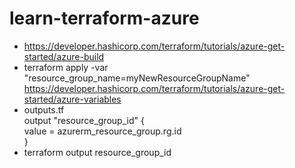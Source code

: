 # learn-terraform-azure

- <https://developer.hashicorp.com/terraform/tutorials/azure-get-started/azure-build>
- terraform apply -var "resource_group_name=myNewResourceGroupName"  
  <https://developer.hashicorp.com/terraform/tutorials/azure-get-started/azure-variables>
- outputs.tf  
   output "resource_group_id" {  
   value = azurerm_resource_group.rg.id  
   }
- terraform output resource_group_id
